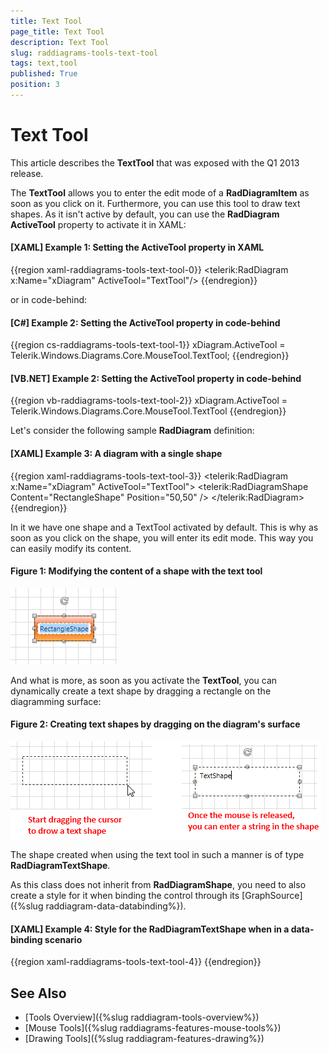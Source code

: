 ```yaml
---
title: Text Tool
page_title: Text Tool
description: Text Tool
slug: raddiagrams-tools-text-tool
tags: text,tool
published: True
position: 3
---
```


# Text Tool

This article describes the __TextTool__ that was exposed with the Q1 2013 release.

The __TextTool__ allows you to enter the edit mode of a __RadDiagramItem__ as soon as you click on it. Furthermore, you can use this tool to draw text shapes. As it isn't active by default, you can use the __RadDiagram ActiveTool__ property to activate it in XAML:

#### __[XAML] Example 1: Setting the ActiveTool property in XAML__
{{region xaml-raddiagrams-tools-text-tool-0}}
	<telerik:RadDiagram x:Name="xDiagram" ActiveTool="TextTool"/>
{{endregion}}

or in code-behind:

#### __[C#] Example 2: Setting the ActiveTool property in code-behind__
{{region cs-raddiagrams-tools-text-tool-1}}
	xDiagram.ActiveTool = Telerik.Windows.Diagrams.Core.MouseTool.TextTool;
{{endregion}}
	
#### __[VB.NET] Example 2: Setting the ActiveTool property in code-behind__
{{region vb-raddiagrams-tools-text-tool-2}}
	xDiagram.ActiveTool = Telerik.Windows.Diagrams.Core.MouseTool.TextTool
{{endregion}}

Let's consider the following sample __RadDiagram__ definition:

#### __[XAML] Example 3: A diagram with a single shape__
{{region xaml-raddiagrams-tools-text-tool-3}}
	<telerik:RadDiagram x:Name="xDiagram" ActiveTool="TextTool">
		<telerik:RadDiagramShape Content="RectangleShape" Position="50,50" />
	</telerik:RadDiagram>
{{endregion}}

In it we have one shape and a TextTool activated by default. This is why as soon as you click on the shape, you will enter its edit mode. This way you can easily modify its content.

#### __Figure 1: Modifying the content of a shape with the text tool__

![Modifying the content of a shape with the text tool](images/RadDiagram_Tools_TextTool.png)

And what is more, as soon as you activate the __TextTool__, you can dynamically create a text shape by dragging a rectangle on the diagramming surface:

#### __Figure 2: Creating text shapes by dragging on the diagram's surface__

![Creating text shapes by dragging on the diagram's surface](images/RadDiagram_Tools_TextShape.png)

The shape created when using the text tool in such a manner is of type **RadDiagramTextShape**.

As this class does not inherit from **RadDiagramShape**, you need to also create a style for it when binding the control through its [GraphSource]({%slug raddiagram-data-databinding%}).

#### __[XAML] Example 4: Style for the RadDiagramTextShape when in a data-binding scenario__
{{region xaml-raddiagrams-tools-text-tool-4}}
		<!-- If you are using the NoXaml binaries, you should base the style on the default one for the theme like so:
        <Style TargetType="telerik:RadDiagramTextShape" BasedOn="{StaticResource RadDiagramTextShapeStyle}">-->
	<Style TargetType="telerik:RadDiagramTextShape">
		<Setter Property="Position" Value="{Binding Position, Mode=TwoWay}" />
		<Setter Property="ContentTemplate">
			<Setter.Value>
				<DataTemplate>
					<TextBlock Text="{Binding Content}" />
				</DataTemplate>
			</Setter.Value>
		</Setter>
		<Setter Property="EditTemplate">
			<Setter.Value>
				<DataTemplate>
					<TextBox Text="{Binding Content, Mode=TwoWay}" />
				</DataTemplate>
			</Setter.Value>
		</Setter>
	</Style>
{{endregion}}

## See Also
 * [Tools Overview]({%slug raddiagram-tools-overview%})
 * [Mouse Tools]({%slug raddiagrams-features-mouse-tools%})
 * [Drawing Tools]({%slug raddiagram-features-drawing%})